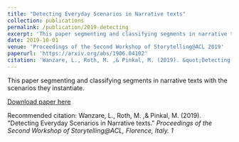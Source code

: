 ```yaml
---
title: "Detecting Everyday Scenarios in Narrative texts"
collection: publications
permalink: /publication/2019-detecting
excerpt: 'This paper segmenting and classifying segments in narrative texts with the scenarios they instantiate.'
date: 2019-10-01
venue: 'Proceedings of the Second Workshop of Storytelling@ACL 2019'
paperurl: 'https://arxiv.org/abs/1906.04102'
citation: 'Wanzare, L., Roth, M. ,& Pinkal, M. (2019). &quot;Detecting Everyday Scenarios in Narrative texts.&quot; <i>  Proceedings of the Second Workshop of Storytelling@ACL, Florence, Italy. 1</i>'
---
```

 
This paper segmenting and classifying segments in narrative texts with the scenarios they instantiate.

[Download paper here](https://arxiv.org/abs/1906.04102)

Recommended citation: Wanzare, L., Roth, M. ,& Pinkal, M. (2019). "Detecting Everyday Scenarios in Narrative texts." <i>  Proceedings of the Second Workshop of Storytelling@ACL, Florence, Italy. 1</i>